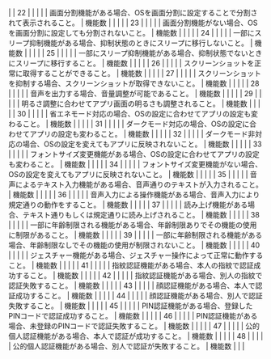|              | 22                                        |              |              |              |              | 画面分割機能がある場合、OSを画面分割に設定することで分割されて表示されること。                  | 機能数                   |               |                                                                |
|              | 23                                        |              |              |              |              | 画面分割機能がない場合、OSを画面分割に設定しても分割されないこと。                        | 機能数                   |               |                                                                |
|              | 24                                        |              |              |              |              | 一部にスリープ抑制機能がある場合、抑制状態のときにスリープに移行しないこと。                    | 機能数                   |               |                                                                |
|              | 25                                        |              |              |              |              | 一部にスリープ抑制機能がある場合、抑制状態でないときにスリープに移行すること。                   | 機能数                   |               |                                                                |
|              | 26                                        |              |              |              |              | スクリーンショットを正常に取得することができること。                                | 機能数                   |               |                                                                |
|              | 27                                        |              |              |              |              | スクリーンショットを抑制する場合、スクリーンショットが取得できないこと。                      | 機能数                   |               |                                                                |
|              | 28                                        |              |              |              |              | 音声を出力する場合、音量調整が可能であること。                                   | 機能数                   |               |                                                                |
|              | 29                                        |              |              |              |              | 明るさ調整に合わせてアプリ画面の明るさも調整されること。                              | 機能数                   |               |                                                                |
|              | 30                                        |              |              |              |              | 省エネモード対応の場合、OSの設定に合わせてアプリの設定も変わること。                       | 機能数                   |               |                                                                |
|              | 31                                        |              |              |              |              | ダークモード対応の場合、OSの設定に合わせてアプリの設定も変わること。                       | 機能数                   |               |                                                                |
|              | 32                                        |              |              |              |              | ダークモード非対応の場合、OSの設定を変えてもアプリに反映されないこと。                      | 機能数                   |               |                                                                |
|              | 33                                        |              |              |              |              | フォントサイズ変更機能がある場合、OSの設定に合わせてアプリの設定も変わること。                  | 機能数                   |               |                                                                |
|              | 34                                        |              |              |              |              | フォントサイズ変更機能がない場合、OSの設定を変えてもアプリに反映されないこと。                  | 機能数                   |               |                                                                |
|              | 35                                        |              |              |              |              | 音声によるテキスト入力機能がある場合、音声通りのテキストが入力されること。                     | 機能数                   |               |                                                                |
|              | 36                                        |              |              |              |              | 音声入力による操作機能がある場合、音声入力により規定通りの動作をすること。                     | 機能数                   |               |                                                                |
|              | 37                                        |              |              |              |              | 読み上げ機能がある場合、テキスト通りもしくは規定通りに読み上げされること。                     | 機能数                   |               |                                                                |
|              | 38                                        |              |              |              |              | 一部に年齢制限される機能がある場合、年齢制限ありでその機能の使用に制限があること。                 | 機能数                   |               |                                                                |
|              | 39                                        |              |              |              |              | 一部に年齢制限される機能がある場合、年齢制限なしでその機能の使用が制限されないこと。                | 機能数                   |               |                                                                |
|              | 40                                        |              |              |              |              | ジェスチャー機能がある場合、ジェスチャー操作によって正常に動作すること。                      | 機能数                   |               |                                                                |
|              | 41                                        |              |              |              |              | 指紋認証機能がある場合、本人の指紋で認証成功すること。                               | 機能数                   |               |                                                                |
|              | 42                                        |              |              |              |              | 指紋認証機能がある場合、別人の指紋で認証失敗すること。                               | 機能数                   |               |                                                                |
|              | 43                                        |              |              |              |              | 顔認証機能がある場合、本人で認証成功すること。                                   | 機能数                   |               |                                                                |
|              | 44                                        |              |              |              |              | 顔認証機能がある場合、別人で認証失敗すること。                                   | 機能数                   |               |                                                                |
|              | 45                                        |              |              |              |              | PIN認証機能がある場合、登録したPINコードで認証成功すること。                         | 機能数                   |               |                                                                |
|              | 46                                        |              |              |              |              | PIN認証機能がある場合、未登録のPINコードで認証失敗すること。                         | 機能数                   |               |                                                                |
|              | 47                                        |              |              |              |              | 公的個人認証機能がある場合、本人で認証が成功すること。                               | 機能数                   |               |                                                                |
|              | 48                                        |              |              |              |              | 公的個人認証機能がある場合、別人で認証が失敗すること。                               | 機能数                   |               |                                                                |
